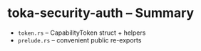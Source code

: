 # toka-security-auth – Summary
 
* `token.rs` – CapabilityToken struct + helpers
* `prelude.rs` – convenient public re-exports 